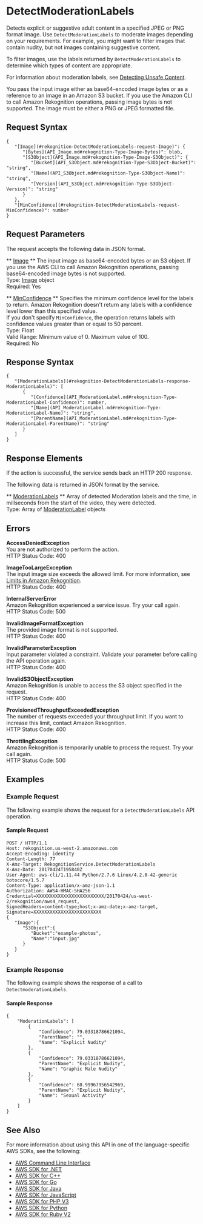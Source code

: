 # DetectModerationLabels<a name="API_DetectModerationLabels"></a>

Detects explicit or suggestive adult content in a specified JPEG or PNG format image\. Use `DetectModerationLabels` to moderate images depending on your requirements\. For example, you might want to filter images that contain nudity, but not images containing suggestive content\.

To filter images, use the labels returned by `DetectModerationLabels` to determine which types of content are appropriate\.

For information about moderation labels, see [Detecting Unsafe Content](moderation.md)\.

You pass the input image either as base64\-encoded image bytes or as a reference to an image in an Amazon S3 bucket\. If you use the Amazon CLI to call Amazon Rekognition operations, passing image bytes is not supported\. The image must be either a PNG or JPEG formatted file\. 

## Request Syntax<a name="API_DetectModerationLabels_RequestSyntax"></a>

```
{
   "[Image](#rekognition-DetectModerationLabels-request-Image)": { 
      "[Bytes](API_Image.md#rekognition-Type-Image-Bytes)": blob,
      "[S3Object](API_Image.md#rekognition-Type-Image-S3Object)": { 
         "[Bucket](API_S3Object.md#rekognition-Type-S3Object-Bucket)": "string",
         "[Name](API_S3Object.md#rekognition-Type-S3Object-Name)": "string",
         "[Version](API_S3Object.md#rekognition-Type-S3Object-Version)": "string"
      }
   },
   "[MinConfidence](#rekognition-DetectModerationLabels-request-MinConfidence)": number
}
```

## Request Parameters<a name="API_DetectModerationLabels_RequestParameters"></a>

The request accepts the following data in JSON format\.

 ** [Image](#API_DetectModerationLabels_RequestSyntax) **   <a name="rekognition-DetectModerationLabels-request-Image"></a>
The input image as base64\-encoded bytes or an S3 object\. If you use the AWS CLI to call Amazon Rekognition operations, passing base64\-encoded image bytes is not supported\.   
Type: [Image](API_Image.md) object  
Required: Yes

 ** [MinConfidence](#API_DetectModerationLabels_RequestSyntax) **   <a name="rekognition-DetectModerationLabels-request-MinConfidence"></a>
Specifies the minimum confidence level for the labels to return\. Amazon Rekognition doesn't return any labels with a confidence level lower than this specified value\.  
If you don't specify `MinConfidence`, the operation returns labels with confidence values greater than or equal to 50 percent\.  
Type: Float  
Valid Range: Minimum value of 0\. Maximum value of 100\.  
Required: No

## Response Syntax<a name="API_DetectModerationLabels_ResponseSyntax"></a>

```
{
   "[ModerationLabels](#rekognition-DetectModerationLabels-response-ModerationLabels)": [ 
      { 
         "[Confidence](API_ModerationLabel.md#rekognition-Type-ModerationLabel-Confidence)": number,
         "[Name](API_ModerationLabel.md#rekognition-Type-ModerationLabel-Name)": "string",
         "[ParentName](API_ModerationLabel.md#rekognition-Type-ModerationLabel-ParentName)": "string"
      }
   ]
}
```

## Response Elements<a name="API_DetectModerationLabels_ResponseElements"></a>

If the action is successful, the service sends back an HTTP 200 response\.

The following data is returned in JSON format by the service\.

 ** [ModerationLabels](#API_DetectModerationLabels_ResponseSyntax) **   <a name="rekognition-DetectModerationLabels-response-ModerationLabels"></a>
Array of detected Moderation labels and the time, in millseconds from the start of the video, they were detected\.  
Type: Array of [ModerationLabel](API_ModerationLabel.md) objects

## Errors<a name="API_DetectModerationLabels_Errors"></a>

 **AccessDeniedException**   
You are not authorized to perform the action\.  
HTTP Status Code: 400

 **ImageTooLargeException**   
The input image size exceeds the allowed limit\. For more information, see [Limits in Amazon Rekognition](limits.md)\.   
HTTP Status Code: 400

 **InternalServerError**   
Amazon Rekognition experienced a service issue\. Try your call again\.  
HTTP Status Code: 500

 **InvalidImageFormatException**   
The provided image format is not supported\.   
HTTP Status Code: 400

 **InvalidParameterException**   
Input parameter violated a constraint\. Validate your parameter before calling the API operation again\.  
HTTP Status Code: 400

 **InvalidS3ObjectException**   
Amazon Rekognition is unable to access the S3 object specified in the request\.  
HTTP Status Code: 400

 **ProvisionedThroughputExceededException**   
The number of requests exceeded your throughput limit\. If you want to increase this limit, contact Amazon Rekognition\.  
HTTP Status Code: 400

 **ThrottlingException**   
Amazon Rekognition is temporarily unable to process the request\. Try your call again\.  
HTTP Status Code: 500

## Examples<a name="API_DetectModerationLabels_Examples"></a>

### Example Request<a name="API_DetectModerationLabels_Example_1"></a>

The following example shows the request for a `DetectModerationLabels` API operation\.

#### Sample Request<a name="API_DetectModerationLabels_Example_1_Request"></a>

```
POST / HTTP/1.1
Host: rekognition.us-west-2.amazonaws.com
Accept-Encoding: identity
Content-Length: 77
X-Amz-Target: RekognitionService.DetectModerationLabels
X-Amz-Date: 20170424T195840Z
User-Agent: aws-cli/1.11.44 Python/2.7.6 Linux/4.2.0-42-generic botocore/1.5.7
Content-Type: application/x-amz-json-1.1
Authorization: AWS4-HMAC-SHA256 Credential=XXXXXXXXXXXXXXXXXXXXXXXXX/20170424/us-west-2/rekognition/aws4_request,
SignedHeaders=content-type;host;x-amz-date;x-amz-target, Signature=XXXXXXXXXXXXXXXXXXXXXXXXX
{
   "Image":{
      "S3Object":{
         "Bucket":"example-photos",
         "Name":"input.jpg"
      }
   }
}
```

### Example Response<a name="API_DetectModerationLabels_Example_2"></a>

The following example shows the response of a call to `DetectmoderationLabels`\.

#### Sample Response<a name="API_DetectModerationLabels_Example_2_Response"></a>

```
{
    "ModerationLabels": [
        {
            "Confidence": 79.03318786621094,
            "ParentName": "",
            "Name": "Explicit Nudity"
        },
        {
            "Confidence": 79.03318786621094,
            "ParentName": "Explicit Nudity",
            "Name": "Graphic Male Nudity"
        },
        {
            "Confidence": 68.99967956542969,
            "ParentName": "Explicit Nudity",
            "Name": "Sexual Activity"
        }
    ]
}
```

## See Also<a name="API_DetectModerationLabels_SeeAlso"></a>

For more information about using this API in one of the language\-specific AWS SDKs, see the following:
+  [AWS Command Line Interface](https://docs.aws.amazon.com/goto/aws-cli/rekognition-2016-06-27/DetectModerationLabels) 
+  [AWS SDK for \.NET](https://docs.aws.amazon.com/goto/DotNetSDKV3/rekognition-2016-06-27/DetectModerationLabels) 
+  [AWS SDK for C\+\+](https://docs.aws.amazon.com/goto/SdkForCpp/rekognition-2016-06-27/DetectModerationLabels) 
+  [AWS SDK for Go](https://docs.aws.amazon.com/goto/SdkForGoV1/rekognition-2016-06-27/DetectModerationLabels) 
+  [AWS SDK for Java](https://docs.aws.amazon.com/goto/SdkForJava/rekognition-2016-06-27/DetectModerationLabels) 
+  [AWS SDK for JavaScript](https://docs.aws.amazon.com/goto/AWSJavaScriptSDK/rekognition-2016-06-27/DetectModerationLabels) 
+  [AWS SDK for PHP V3](https://docs.aws.amazon.com/goto/SdkForPHPV3/rekognition-2016-06-27/DetectModerationLabels) 
+  [AWS SDK for Python](https://docs.aws.amazon.com/goto/boto3/rekognition-2016-06-27/DetectModerationLabels) 
+  [AWS SDK for Ruby V2](https://docs.aws.amazon.com/goto/SdkForRubyV2/rekognition-2016-06-27/DetectModerationLabels) 